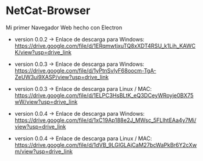 # NetCat-Browser
Mi primer Navegador Web hecho con Electron

- version 0.0.2 -> Enlace de descarga para Windows: https://drive.google.com/file/d/1ERqmwtjxuTQ8xXDT4RSU_k1Lih_KAWCK/view?usp=drive_link

- version 0.0.3 -> Enlace de descarga para Windows: https://drive.google.com/file/d/1yPtnSvlyF68oocm-TgA-ZeUW3ui9XASP/view?usp=drive_link

- version 0.0.3 -> Enlace de descarga para Linux / MAC: https://drive.google.com/file/d/1ELPC3HsBLtK_eQ3DCeyWRoyje0BX75wW/view?usp=drive_link

- version 0.0.4 -> Enlace de descarga para Windows: https://drive.google.com/file/d/1xC19Ap188e2J_MWsc_5FLlhtEAa4y7Mi/view?usp=drive_link

- version 0.0.4 -> Enlace de descarga para Linux / MAC: https://drive.google.com/file/d/1dVB_9LGlGLAjCaM27bcWaPkBr6Y2cXwm/view?usp=drive_link